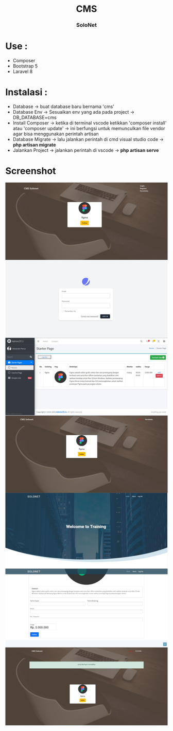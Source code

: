 <h1 align="center">CMS</h1>
<h3 align="center">SoloNet</h3>

# Use :
  - Composer
  - Bootstrap 5
  - Laravel 8
  
# Instalasi : 
 - Database -> buat database baru bernama 'cms'
 - Database Env -> Sesuaikan env yang ada pada project -> DB_DATABASE=cms
 - Install Composer -> ketika di terminal vscode ketikkan 'composer install' atau 'composer update' -> ini berfungsi untuk memunculkan file vendor agar bisa menggunakan perintah artisan
 - Database Migrate -> lalu jalankan perintah di cmd visual studio code -> <b>php artisan migrate</b>
 - Jalankan Project -> jalankan perintah di vscode -> <b>php artisan serve</b>
 
# Screenshot

<img align="center" src="public\foto\1.jpg" />


<img align="center" src="public\foto\2.jpg" />

<img align="center" src="public\foto\3.jpg" />

<img align="center" src="public\foto\8.jpg" />

<img align="center" src="public\foto\9.jpg" />

<img align="center" src="public\foto\99.jpg" />

<img align="center" src="public\foto\10.jpg" />
